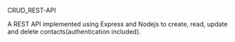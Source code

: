 ﻿CRUD_REST-API

A REST API implemented using Express and Nodejs to create, read, update and delete contacts(authentication included).
